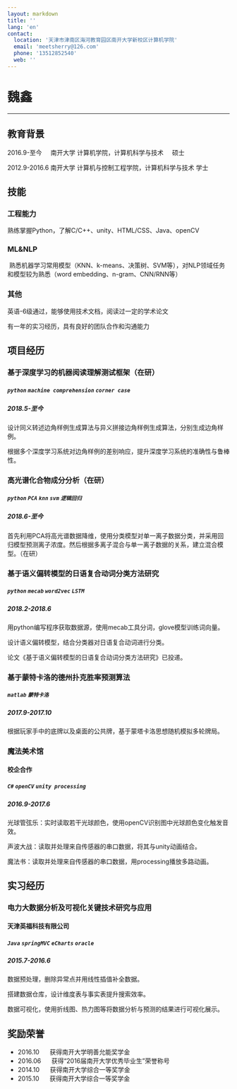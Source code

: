 ```yaml
---
layout: markdown
title: ''
lang: 'en'
contact:
  location: '天津市津南区海河教育园区南开大学新校区计算机学院'
  email: 'meetsherry@126.com'
  phone: '13512852540'
  web: ''
---
```


# 魏鑫

-----------

## 教育背景
2016.9-至今&nbsp;&nbsp;&nbsp;&nbsp;
南开大学
计算机学院，计算机科学与技术&nbsp;&nbsp;&nbsp;&nbsp;
硕士

2012.9-2016.6
南开大学
计算机与控制工程学院，计算机科学与技术
学士


## 技能

### 工程能力
  熟练掌握Python，了解C/C++、unity、HTML/CSS、Java、openCV

### ML&NLP
  熟悉机器学习常用模型（KNN、k-means、决策树、SVM等），对NLP领域任务和模型较为熟悉（word embedding、n-gram、CNN/RNN等）

### 其他
  英语-6级通过，能够使用技术文档，阅读过一定的学术论文
  
  有一年的实习经历，具有良好的团队合作和沟通能力

## 项目经历

### 基于深度学习的机器阅读理解测试框架（在研）
##### `python` `machine comprehension` `corner case` 
##### 2018.5-至今
设计同义转述边角样例生成算法与异义拼接边角样例生成算法，分别生成边角样例。

根据多个深度学习系统对边角样例的差别响应，提升深度学习系统的准确性与鲁棒性。

### 高光谱化合物成分分析（在研）
##### `python` `PCA` `knn` `svm` `逻辑回归` 
##### 2018.6-至今
首先利用PCA将高光谱数据降维，使用分类模型对单一离子数据分类，并采用回归模型预测离子浓度。然后根据多离子混合与单一离子数据的关系，建立混合模型。（在研）


### 基于语义偏转模型的日语复合动词分类方法研究
##### `python` `mecab` `word2vec` `LSTM`
##### 2018.2-2018.6
用python编写程序获取数据源，使用mecab工具分词，glove模型训练词向量。

设计语义偏转模型，结合分类器对日语复合动词进行分类。

论文《基于语义偏转模型的日语复合动词分类方法研究》已投递。

### 基于蒙特卡洛的德州扑克胜率预测算法
##### `matlab` `蒙特卡洛`
##### 2017.9-2017.10
根据玩家手中的底牌以及桌面的公共牌，基于蒙塔卡洛思想随机模拟多轮牌局。

### 魔法美术馆
#### 校企合作
##### `C#` `openCV` `unity`  `processing` 
##### 2016.9-2017.6
光球管弦乐：实时读取若干光球颜色，使用openCV识别图中光球颜色变化触发音效。

声波大战：读取并处理来自传感器的串口数据，将其与unity动画结合。

魔法书：读取并处理来自传感器的串口数据，用processing播放多路动画。
## 实习经历
### 电力大数据分析及可视化关键技术研究与应用
#### 天津英福科技有限公司
##### `Java` `springMVC` `eCharts` `oracle`
##### 2015.7-2016.6
数据预处理，删除异常点并用线性插值补全数据。

搭建数据仓库，设计维度表与事实表提升搜索效率。

数据可视化，使用折线图、热力图等将数据分析与预测的结果进行可视化展示。

## 奖励荣誉

* 2016.10     &nbsp;&nbsp;&nbsp;&nbsp; 获得南开大学明善允能奖学金
* 2016.06     &nbsp;&nbsp;&nbsp;&nbsp; 获得“2016届南开大学优秀毕业生”荣誉称号
* 2014.10     &nbsp;&nbsp;&nbsp;&nbsp; 获得南开大学综合一等奖学金
* 2015.10     &nbsp;&nbsp;&nbsp;&nbsp; 获得南开大学综合一等奖学金

